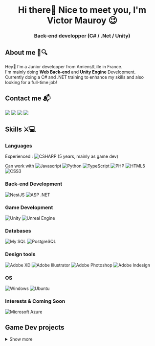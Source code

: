 <h1 align="center">Hi there👋 Nice to meet you, I'm Victor Mauroy 😉</h1>
<h3 align="center"><b>Back-end developper (C# / .Net / Unity)</b></h3>

## About me 📰🔍
Hey🙂 I'm a Junior developper from Amiens/Lille in France. <br>
I'm mainly doing **Web Back-end** and **Unity Engine** Development. <br>
Currently doing a C# and .NET training to enhance my skills and also looking for a full-time job! 

## **Contact me 📬**
<a target="_blank" href="https://www.linkedin.com/in/victor-mauroy-01803a1a5/"><img src="https://img.shields.io/badge/linkedin-%230077B5.svg?&style=for-the-badge&logo=linkedin&logoColor=white" /></a>
<a href="mailto:mauroy.victor@gmail.com"><img src="https://img.shields.io/badge/gmail-%23D14836.svg?&style=for-the-badge&logo=gmail&logoColor=white" /></a>
<a href="https://github.com/VictorMauroy/VictorMauroy/blob/main/CV_VictorMauroy.pdf"><img src="https://img.shields.io/badge/CV%20-%20Resume-ea580f?style=for-the-badge" /></a>
<a href="https://mauroyvictor.wixsite.com/website"><img src="https://img.shields.io/badge/Game_Dev_Portfolio-black?style=for-the-badge&logo=Google-chrome&logoColor=white)" /></a>

## Skills ⚔💻

### Languages 
Experienced : ![CSHARP](https://img.shields.io/badge/C_Sharp-168214.svg?style=flat&logo=csharp&logoColor=white) 
(5 years, mainly as game dev)


Can work with 
![Javascript](https://img.shields.io/badge/javascript-168214.svg?style=flat&logo=javascript&logoColor=white) 
![Python](https://img.shields.io/badge/python-3776AB.svg?style=flat&logo=python&logoColor=white)
![TypeScript](https://img.shields.io/badge/typescript-3178C6.svg?style=flat&logo=typescript&logoColor=white)
![PHP](https://img.shields.io/badge/PHP-777BB4.svg?style=flat&logo=php&logoColor=white)
![HTML5](https://img.shields.io/badge/HTML5-E34F26.svg?style=flat&logo=html5&logoColor=white)
![CSS3](https://img.shields.io/badge/CSS3-1572B6.svg?style=flat&logo=css3&logoColor=white)

### Back-end Development
![NestJS](https://img.shields.io/badge/nestjs-23E0234E.svg?style=for-the-badge&logo=nestjs&logoColor=white)
![ASP .NET](https://img.shields.io/badge/ASP_.NET-512BD4.svg?style=for-the-badge&logo=dotnet&logoColor=white)

### Game Development
![Unity](https://img.shields.io/badge/-Unity-black?style=for-the-badge&logo=unity&logoColor=white)
![Unreal Engine](https://img.shields.io/badge/-Unreal_Engine-0E1128?style=for-the-badge&logo=unrealengine&logoColor=white)

### Databases
![My SQL](https://img.shields.io/badge/-mysql-4479A1?style=for-the-badge&logo=mysql&logoColor=white)
![PostgreSQL](https://img.shields.io/badge/-PostgreSQL-4169E1?style=for-the-badge&logo=postgresql&logoColor=white)

### Design tools
![Adobe XD](https://img.shields.io/badge/-Adobe_XD-FF61F6?style=for-the-badge&logo=adobexd&logoColor=white)
![Adobe Illustrator](https://img.shields.io/badge/-Adobe_Illustrator-FF9A00?style=for-the-badge&logo=adobeillustrator&logoColor=white)
![Adobe Photoshop](https://img.shields.io/badge/-Adobe_Photoshop-31A8FF?style=for-the-badge&logo=adobephotoshop&logoColor=white)
![Adobe Indesign](https://img.shields.io/badge/-Adobe_Indesign-FF3366?style=for-the-badge&logo=adobeindesign&logoColor=white)

### OS 
![Windows](https://img.shields.io/badge/-Windows-0078D6?style=for-the-badge&logo=windows&logoColor=white)
![Ubuntu](https://img.shields.io/badge/-Ubuntu-E95420?style=for-the-badge&logo=ubuntu&logoColor=white)


### Interests & Coming Soon
![Microsoft Azure](https://img.shields.io/badge/-Microsoft_Azure-0078D4?style=for-the-badge&logo=microsoftazure&logoColor=white)

## Game Dev projects
<details>
<summary>Show more</summary>

### On-Going project
**Description:** 
Move through the air with ease and throw, tumble or crush your enemies to progress into this 3D platformer game.

*Note: This is an on-going project, there currently isn't any download links but you can check the github page in the links section bellow.*

**Links:**
- [**Presentation**](https://mauroyvictor.wixsite.com/website/currentproject)
- [**Github repository**](https://github.com/VictorMauroy/The-Hardest-Dungeon)

**Pictures**
<details>
<summary>Show</summary>
<img src="resources/TheHardestDungeon/MainCharProjectionMode.png" width="320" height="200" alt="Dungeon power" />
<img src="resources/TheHardestDungeon/hardestDungeon_huntsystem.gif" width="320" height="200" alt="Dungeon hunt system" />
<img src="resources/TheHardestDungeon/HardestDungeon_Projection.gif" width="320" height="200" alt="Dungeon enemy control" />
<img src="resources/TheHardestDungeon/hardestDungeon_jumpOnEnemies.gif" width="320" height="200" alt="Dungeon fights" />
</details>

### Cher Journal
**Description:** Cher journal is a narrative game where you follow the point of view and make choices for two teens who write, in their diary, their everyday life.

This is a narrative game around the themes of the teenages years and school bullying.

**Links:** 
- [**Presentation**](https://mauroyvictor.wixsite.com/website/cher-journal) 
- [**Trailer**](https://www.youtube.com/watch?v=xudUMBcEUQ4)
- [**Download**](https://roman-grzegorzewski.itch.io/cher-journal)

**Pictures:**
<details>
<summary>Show</summary>
<img src="resources/CherJournal/CherJournalWilliam.png" width="320" height="200" alt="William Diary" />
<img src="resources/CherJournal/CherJournalAudrey.png" width="320" height="200" alt="Audrey Diary" />
<img src="resources/CherJournal/TurnPagesGIF.gif" width="320" height="200" alt="Game View" />
<img src="resources/CherJournal/CherJournal_Eyes.gif" width="320" height="200" alt="Important Choice" />
</details>



</details>
